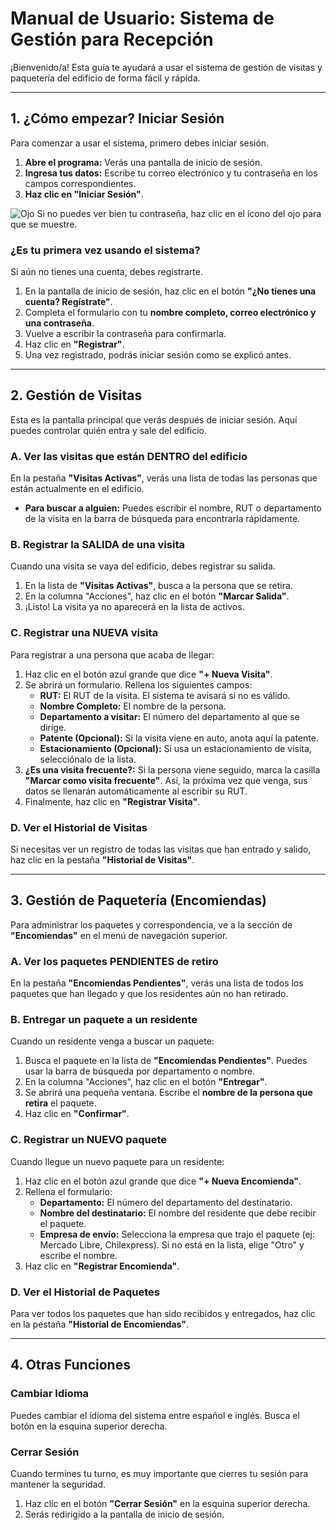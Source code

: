 # Manual de Usuario: Sistema de Gestión para Recepción

¡Bienvenido/a! Esta guía te ayudará a usar el sistema de gestión de visitas y paquetería del edificio de forma fácil y rápida.

---

## 1. ¿Cómo empezar? Iniciar Sesión

Para comenzar a usar el sistema, primero debes iniciar sesión.

1.  **Abre el programa:** Verás una pantalla de inicio de sesión.
2.  **Ingresa tus datos:** Escribe tu correo electrónico y tu contraseña en los campos correspondientes.
3.  **Haz clic en "Iniciar Sesión"**.

![Ojo](https://i.imgur.com/P9bLh6A.png) Si no puedes ver bien tu contraseña, haz clic en el ícono del ojo para que se muestre.

### ¿Es tu primera vez usando el sistema?

Si aún no tienes una cuenta, debes registrarte.

1.  En la pantalla de inicio de sesión, haz clic en el botón **"¿No tienes una cuenta? Regístrate"**.
2.  Completa el formulario con tu **nombre completo, correo electrónico y una contraseña**.
3.  Vuelve a escribir la contraseña para confirmarla.
4.  Haz clic en **"Registrar"**.
5.  Una vez registrado, podrás iniciar sesión como se explicó antes.

---

## 2. Gestión de Visitas

Esta es la pantalla principal que verás después de iniciar sesión. Aquí puedes controlar quién entra y sale del edificio.

### A. Ver las visitas que están DENTRO del edificio

En la pestaña **"Visitas Activas"**, verás una lista de todas las personas que están actualmente en el edificio.

-   **Para buscar a alguien:** Puedes escribir el nombre, RUT o departamento de la visita en la barra de búsqueda para encontrarla rápidamente.

### B. Registrar la SALIDA de una visita

Cuando una visita se vaya del edificio, debes registrar su salida.

1.  En la lista de **"Visitas Activas"**, busca a la persona que se retira.
2.  En la columna "Acciones", haz clic en el botón **"Marcar Salida"**.
3.  ¡Listo! La visita ya no aparecerá en la lista de activos.

### C. Registrar una NUEVA visita

Para registrar a una persona que acaba de llegar:

1.  Haz clic en el botón azul grande que dice **"+ Nueva Visita"**.
2.  Se abrirá un formulario. Rellena los siguientes campos:
    *   **RUT:** El RUT de la visita. El sistema te avisará si no es válido.
    *   **Nombre Completo:** El nombre de la persona.
    *   **Departamento a visitar:** El número del departamento al que se dirige.
    *   **Patente (Opcional):** Si la visita viene en auto, anota aquí la patente.
    *   **Estacionamiento (Opcional):** Si usa un estacionamiento de visita, selecciónalo de la lista.
3.  **¿Es una visita frecuente?:** Si la persona viene seguido, marca la casilla **"Marcar como visita frecuente"**. Así, la próxima vez que venga, sus datos se llenarán automáticamente al escribir su RUT.
4.  Finalmente, haz clic en **"Registrar Visita"**.

### D. Ver el Historial de Visitas

Si necesitas ver un registro de todas las visitas que han entrado y salido, haz clic en la pestaña **"Historial de Visitas"**.

---

## 3. Gestión de Paquetería (Encomiendas)

Para administrar los paquetes y correspondencia, ve a la sección de **"Encomiendas"** en el menú de navegación superior.

### A. Ver los paquetes PENDIENTES de retiro

En la pestaña **"Encomiendas Pendientes"**, verás una lista de todos los paquetes que han llegado y que los residentes aún no han retirado.

### B. Entregar un paquete a un residente

Cuando un residente venga a buscar un paquete:

1.  Busca el paquete en la lista de **"Encomiendas Pendientes"**. Puedes usar la barra de búsqueda por departamento o nombre.
2.  En la columna "Acciones", haz clic en el botón **"Entregar"**.
3.  Se abrirá una pequeña ventana. Escribe el **nombre de la persona que retira** el paquete.
4.  Haz clic en **"Confirmar"**.

### C. Registrar un NUEVO paquete

Cuando llegue un nuevo paquete para un residente:

1.  Haz clic en el botón azul grande que dice **"+ Nueva Encomienda"**.
2.  Rellena el formulario:
    *   **Departamento:** El número del departamento del destinatario.
    *   **Nombre del destinatario:** El nombre del residente que debe recibir el paquete.
    *   **Empresa de envío:** Selecciona la empresa que trajo el paquete (ej: Mercado Libre, Chilexpress). Si no está en la lista, elige "Otro" y escribe el nombre.
3.  Haz clic en **"Registrar Encomienda"**.

### D. Ver el Historial de Paquetes

Para ver todos los paquetes que han sido recibidos y entregados, haz clic en la pestaña **"Historial de Encomiendas"**.

---

## 4. Otras Funciones

### Cambiar Idioma

Puedes cambiar el idioma del sistema entre español e inglés. Busca el botón en la esquina superior derecha.

### Cerrar Sesión

Cuando termines tu turno, es muy importante que cierres tu sesión para mantener la seguridad.

1.  Haz clic en el botón **"Cerrar Sesión"** en la esquina superior derecha.
2.  Serás redirigido a la pantalla de inicio de sesión.
